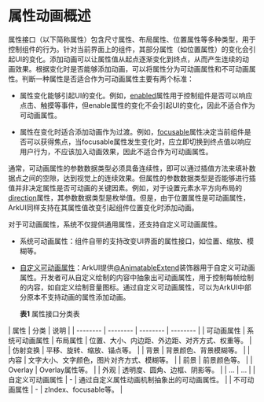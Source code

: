 # 属性动画概述


属性接口（以下简称属性）包含尺寸属性、布局属性、位置属性等多种类型，用于控制组件的行为。针对当前界面上的组件，其部分属性（如位置属性）的变化会引起UI的变化。添加动画可以让属性值从起点逐渐变化到终点，从而产生连续的动画效果。根据变化时是否能够添加动画，可以将属性分为可动画属性和不可动画属性。判断一种属性是否适合作为可动画属性主要有两个标准：


- 属性变化能够引起UI的变化。例如，[enabled](../reference/arkui-ts/ts-universal-attributes-enable.md)属性用于控制组件是否可以响应点击、触摸等事件，但enable属性的变化不会引起UI的变化，因此不适合作为可动画属性。

- 属性在变化时适合添加动画作为过渡。例如，[focusable](../reference/arkui-ts/ts-universal-attributes-focus.md)属性决定当前组件是否可以获得焦点，当focusable属性发生变化时，应立即切换到终点值以响应用户行为，不应该加入动画效果，因此不适合作为可动画属性。


通常，可动画属性的参数数据类型必须具备连续性，即可以通过插值方法来填补数据点之间的空隙，达到视觉上的连续效果。但属性的参数数据类型是否能够进行插值并非决定属性是否可动画的关键因素。例如，对于设置元素水平方向布局的[direction](../reference/arkui-ts/ts-universal-attributes-location.md#%E4%BD%8D%E7%BD%AE%E8%AE%BE%E7%BD%AE)属性，其参数数据类型是枚举值。但是，由于位置属性是可动画属性，ArkUI同样支持在其属性值改变引起组件位置变化时添加动画。


对于可动画属性，系统不仅提供通用属性，还支持自定义可动画属性。


- 系统可动画属性：组件自带的支持改变UI界面的属性接口，如位置、缩放、模糊等。

- [自定义可动画属性](../quick-start/arkts-animatable-extend.md)：ArkUI提供[@AnimatableExtend](../quick-start/arkts-animatable-extend.md)装饰器用于自定义可动画属性。开发者可从自定义绘制的内容中抽象出可动画属性，用于控制每帧绘制的内容，如自定义绘制音量图标。通过自定义可动画属性，可以为ArkUI中部分原本不支持动画的属性添加动画。


  **表1** 属性接口分类表

| 属性 | 分类 | 说明 | 
| -------- | -------- | -------- | -------- |
| 可动画属性 | 系统可动画属性 | 布局属性 | 位置、大小、内边距、外边距、对齐方式、权重等。 | 
| 仿射变换 | 平移、旋转、缩放、锚点等。 | 
| 背景 | 背景颜色、背景模糊等。 | 
| 内容 | 文字大小、文字颜色，图片对齐方式、模糊等。 | 
| 前景 | 前景颜色等。 | 
| Overlay | Overlay属性等。 | 
| 外观 | 透明度、圆角、边框、阴影等。 | 
| ... | ... | 
| 自定义可动画属性 | - | 通过自定义属性动画机制抽象出的可动画属性。 | 
| 不可动画属性 | - | zIndex、focusable等。 | 
